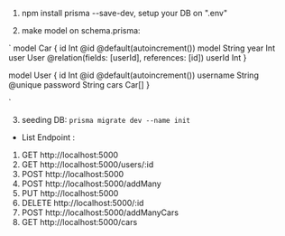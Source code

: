 1. npm install prisma --save-dev, setup your DB on ".env"

2. make model on schema.prisma:

`
model Car {
id Int @id @default(autoincrement())
model String
year Int
user User @relation(fields: [userId], references: [id])
userId Int
}

model User {
id Int @id @default(autoincrement())
username String @unique
password String
cars Car[]
}

`

3. seeding DB:
   `prisma migrate dev --name init`

- List Endpoint :

1.  GET http://localhost:5000
2.  GET http://localhost:5000/users/:id
3.  POST http://localhost:5000
4.  POST http://localhost:5000/addMany
5.  PUT http://localhost:5000
6.  DELETE http://localhost:5000/:id
7.  POST http://localhost:5000/addManyCars
8.  GET http://localhost:5000/cars
